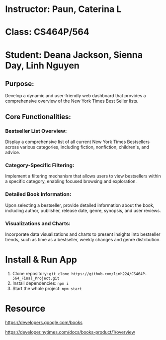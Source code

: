 # Instructor: Paun, Caterina L
# Class: CS464P/564
# Student: Deana Jackson, Sienna Day, Linh Nguyen

<h2>Purpose: </h2>
Develop a dynamic and user-friendly web dashboard that provides a comprehensive overview of the New York Times Best Seller lists.
<h2>Core Functionalities:</h2>
<h3>Bestseller List Overview:</h3>
<p>Display a comprehensive list of all current New York Times Bestsellers across various categories, including fiction, nonfiction, children's, and advice.</p>
<h3>Category-Specific Filtering:</h3>
<p>Implement a filtering mechanism that allows users to view bestsellers within a specific category, enabling focused browsing and exploration.</p>
<h3>Detailed Book Information:</h3>
<p>Upon selecting a bestseller, provide detailed information about the book, including author, publisher, release date, genre, synopsis, and user reviews.</p>
<h3>Visualizations and Charts:</h3>
<p>Incorporate data visualizations and charts to present insights into bestseller trends, such as time as a bestseller, weekly changes and genre distribution.</p>

# Install & Run App
1. Clone repository: `git clone https://github.com/linh224/CS464P-564_Final_Project.git`
2. Install dependencies:  `npm i`
3. Start the whole project: `npm start`

# Resource
https://developers.google.com/books 

https://developer.nytimes.com/docs/books-product/1/overview

